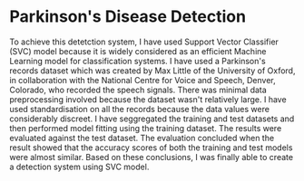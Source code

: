 # Parkinson's Disease Detection
To achieve this detetction system, I have used Support Vector Classifier (SVC) model because it is widely considered as an efficient Machine Learning model for classification systems. I have used a Parkinson's records dataset which was created by Max Little of the University of Oxford, in collaboration with the National Centre for Voice and Speech, Denver, Colorado, who recorded the speech signals. There was minimal data preprocessing involved because the dataset wasn't relatively large. I have used standardisation on all the records because the data values were considerably discreet. I have seggregated the training and test datasets and then performed model fitting using the training dataset. The results were evaluated against the test dataset. The evaluation concluded when the result showed that the accuracy scores of both the training and test models were almost similar. Based on these conclusions, I was finally able to create a detection system using SVC model.
